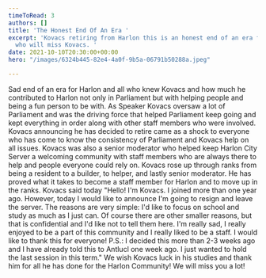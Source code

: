 ```yaml
---
timeToRead: 3
authors: []
title: 'The Honest End Of An Era '
excerpt: 'Kovacs retiring from Harlon this is an honest end of an era for all Harlonians
  who will miss Kovacs. '
date: 2021-10-10T20:30:00+00:00
hero: "/images/6324b445-82e4-4a0f-9b5a-06791b50288a.jpeg"

---
```

Sad end of an era for Harlon and all who knew Kovacs and how much he contributed to Harlon not only in Parliament but with helping people and being a fun person to be with. As Speaker Kovacs oversaw a lot of Parliament and was the driving force that helped Parliament keep going and kept everything in order along with other staff members who were involved. Kovacs announcing he has decided to retire came as a shock to everyone who has come to know the consistency of Parliament and Kovacs help on all issues. Kovacs was also a senior moderator who helped keep Harlon City Server a welcoming community with staff members who are always there to help and people everyone could rely on. Kovacs rose up through ranks from being a resident to a builder, to helper, and lastly senior moderator. He has proved what it takes to become a staff member for Harlon and to move up in the ranks. Kovacs said today "Hello! I'm Kovacs. I joined more than one year ago. However, today I would like to announce I'm going to resign and leave the server. The reasons are very simple: I'd like to focus on school and study as much as I just can. Of course there are other smaller reasons, but that is confidential and I'd like not to tell them here. I'm really sad, I really enjoyed to be a part of this community and I really liked to be a staff. I would like to thank this for everyone! P.S.: I decided this more than 2-3 weeks ago and I have already told this to Antlucl one week ago. I just wanted to hold the last session in this term." We wish Kovacs luck in his studies and thank him for all he has done for the Harlon Community! We will miss you a lot! 